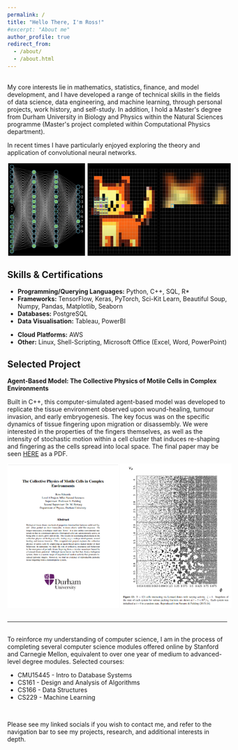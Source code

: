 ```yaml
---
permalink: /
title: "Hello There, I'm Ross!"
#excerpt: "About me"
author_profile: true
redirect_from: 
  - /about/
  - /about.html
---
```


<br>
My core interests lie in mathematics, statistics, finance, and model development, and I have developed a range of technical skills in the fields of data science, data engineering, and machine learning, through personal projects, work history, and self-study. In addition, I hold a Master's degree from Durham University in Biology and Physics within the Natural Sciences programme (Master's project completed within Computational Physics department).

In recent times I have particularly enjoyed exploring the theory and application of convolutional neural networks.
<br>
<div style="display: flex;">
  <img src="/images/Neural_Network.png" alt="Image 2" style="width: 35%; border: 2px solid white; margin-right: 2px;">
  <img src="/images/Convolution.png" alt="Image 1" style="width: 65%; border: 2px solid white;">
</div>

<h2> Skills & Certifications </h2>

* **Programming/Querying Languages:** Python, C++, SQL, R*
* **Frameworks:** TensorFlow, Keras, PyTorch, Sci-Kit Learn, Beautiful Soup, Numpy, Pandas, Matplotlib, Seaborn
* **Databases:** PostgreSQL
* **Data Visualisation:** Tableau, PowerBI
<!--* **Data Engineering:** Hadoop, Spark, Airflow, Kafka, Sagemaker, Mart/Lake/Lakehouse/Warehouse/Base, Amazon EMR, Docker, K8s, Databricks*, Snowflake*, mapreduce, hive, bigquery*, iceberg, parquet, deltalake -->
* **Cloud Platforms:** AWS<!--, Azure, GCP -->
* **Other:** Linux, Shell-Scripting, Microsoft Office (Excel, Word, PowerPoint)

<!-- Quant/Hedge Fund Data Engineer: Fundamentals + Java/C#/C++, NoSQL, Restful/Fast API, Django/Flask, Dash, Credit/Derivatives/Options Course, Terraform, most common leetcode questions...

need git + open source contributions
  -->

<!-- <h2> Selected Experience </h2>

**Kubrick Group - Data Engineer (Awaiting Start)**

Here, my focus early on will be on internal projects and comprehensive training in data modelling, databases, cloud engineering, cyber security, and more. From then on I will begin to engage with clients as a consultant in the broad field of data engineering, data science, and machine learning where I will have the opportunity to transform businesses and optimise internal pipelines.

-->

<h2> Selected Project </h2>

**Agent-Based Model: The Collective Physics of Motile Cells in Complex Environments**

Built in C++, this computer-simulated agent-based model was developed to replicate the tissue environment observed upon wound-healing, tumour invasion, and early embryogenesis. The key focus was on the specific dynamics of tissue fingering upon migration or disassembly. We were interested in the properties of the fingers themselves, as well as the intensity of stochastic motion within a cell cluster that induces re-shaping and fingering as the cells spread into local space. The final paper may be seen [HERE](/files/Computational_Physics_Thesis.pdf) as a PDF.

<div style="display: flex;">
  <img src="/images/Diss_Cover.png" alt="Image 1" style="width: 50%; border: 2px solid white; margin-right: 2px;">
  <img src="/images/Simulation.png" alt="Image 2" style="width: 50%; border: 2px solid white;">
</div>

<br>

---
<br>
<!--My natural sciences background has given me a concrete foundation in advanced mathematics and statistics which is crucial in understanding machine learning theory and the wider tech domain. In addition, the time I spent undertaking individual and team research projects provided me with the core tools for data analysis, data science, and proper documentation.--> 
To reinforce my understanding of computer science, I am in the process of completing several computer science modules offered online by Stanford and Carnegie Mellon, equivalent to over one year of medium to advanced-level degree modules. Selected courses:

<!--* CS106A - Programming Methodologies 
* CS106X - Programming Abstractions
* CS107 - Computer Organisation and Systems
* CS110 - Principles of Computer Systems
* CS145 - Data Management and Data Systems 
-->
* CMU15445 - Intro to Database Systems
* CS161 - Design and Analysis of Algorithms 
* CS166 - Data Structures
* CS229 - Machine Learning
<!--
* CS229B - Machine Learning for Sequence Modelling
* CS230 - Deep Learning
* CS231N - Deep Learning for Computer Vision
-->

<br>

Please see my linked socials if you wish to contact me, and refer to the navigation bar to see my projects, research, and additional interests in depth.

<!--My career is just beginning but I have a well-defined set of goals I hope to achieve. Looking forward I will continue to develop my data engineering, data science, and machine learning skills until I am confident in the specific domain I would like to specialise in, and at present I feel drawn to reinforcement learning due to the near-infinite scale of complexity and intrigue it offers. From this point, I aim to apply innovative machine learning model solutions to change the way the world approaches problems I am passionate about. I hope to build something truly meaningful that transforms a business or industry and later submit it to a top conference where I can share my research and ideas.-->






